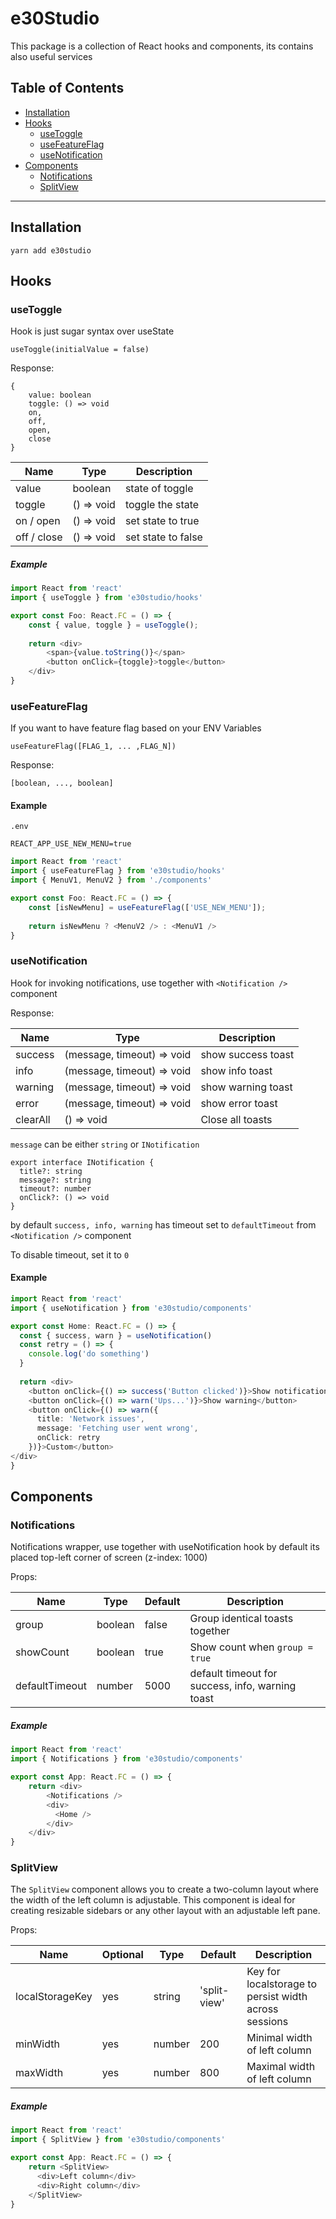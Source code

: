# e30Studio

This package is a collection of React hooks and components, its contains also useful services

## Table of Contents
- [Installation](#installation)
- [Hooks](#hooks)
    - [useToggle](#useToggle)
    - [useFeatureFlag](#useFeatureFlag)
    - [useNotification](#useNotification)
- [Components](#components)
    - [Notifications](#notifications)
    - [SplitView](#splitview)

---

## Installation

```
yarn add e30studio
```

## Hooks

### useToggle

Hook is just sugar syntax over useState 

`useToggle(initialValue = false)`

Response:

```
{ 
    value: boolean
    toggle: () => void
    on, 
    off,
    open, 
    close
}
```

| Name        | Type       | Description        |
|-------------|------------|--------------------|
| value       | boolean    | state of toggle    |
| toggle      | () => void | toggle the state   |
| on / open   | () => void | set state to true  |
| off / close | () => void | set state to false |

##### Example

```typescript jsx
import React from 'react'
import { useToggle } from 'e30studio/hooks'

export const Foo: React.FC = () => {
    const { value, toggle } = useToggle();
    
    return <div>
        <span>{value.toString()}</span>
        <button onClick={toggle}>toggle</button>
    </div>
}
```

### useFeatureFlag

If you want to have feature flag based on your ENV Variables

`useFeatureFlag([FLAG_1, ... ,FLAG_N])`

Response:

```
[boolean, ..., boolean]
```

#### Example

`.env`
```
REACT_APP_USE_NEW_MENU=true
```

```typescript jsx
import React from 'react'
import { useFeatureFlag } from 'e30studio/hooks'
import { MenuV1, MenuV2 } from './components'

export const Foo: React.FC = () => {
    const [isNewMenu] = useFeatureFlag(['USE_NEW_MENU']);
    
    return isNewMenu ? <MenuV2 /> : <MenuV1 /> 
}
```

### useNotification
Hook for invoking notifications, use together with `<Notification />` component

Response:

| Name     | Type                       | Description        |
|----------|----------------------------|--------------------|
| success  | (message, timeout) => void | show success toast |
| info     | (message, timeout) => void | show info toast    |
| warning  | (message, timeout) => void | show warning toast |
| error    | (message, timeout) => void | show error toast   |
| clearAll | () => void                 | Close all toasts   |

`message` can be either `string` or `INotification`

```
export interface INotification {
  title?: string
  message?: string
  timeout?: number
  onClick?: () => void
}
```

by default `success, info, warning` has timeout set to `defaultTimeout` from `<Notification />` component

To disable timeout, set it to `0`

#### Example

```typescript jsx
import React from 'react'
import { useNotification } from 'e30studio/components'

export const Home: React.FC = () => {
  const { success, warn } = useNotification()
  const retry = () => { 
    console.log('do something')
  }
  
  return <div>
    <button onClick={() => success('Button clicked')}>Show notification</button>
    <button onClick={() => warn('Ups...')}>Show warning</button>
    <button onClick={() => warn({
      title: 'Network issues',
      message: 'Fetching user went wrong',
      onClick: retry
    })}>Custom</button>
</div>
}
```

## Components

### Notifications

Notifications wrapper, use together with useNotification hook
by default its placed top-left corner of screen (z-index: 1000)

Props:

| Name           | Type    | Default | Description                                      |
|----------------|---------|---------|--------------------------------------------------|
| group          | boolean | false   | Group identical toasts together                  |
| showCount      | boolean | true    | Show count when `group = true`                   |
| defaultTimeout | number  | 5000    | default timeout for success, info, warning toast |


##### Example

```typescript jsx
import React from 'react'
import { Notifications } from 'e30studio/components'

export const App: React.FC = () => {
    return <div>
        <Notifications />
        <div>
          <Home />
        </div>
    </div>
}
```

### SplitView

The `SplitView` component allows you to create a two-column layout where the width of the left column is adjustable. This component is ideal for creating resizable sidebars or any other layout with an adjustable left pane.

Props:

| Name            | Optional | Type   | Default      | Description                                           |
|-----------------|--------|--------|--------------|-------------------------------------------------------|
| localStorageKey | yes | string | 'split-view' | Key for localstorage to persist width across sessions |
| minWidth        | yes | number | 200          | Minimal width of left column                          |
| maxWidth        | yes | number | 800          | Maximal width of left column                          |


##### Example

```typescript jsx
import React from 'react'
import { SplitView } from 'e30studio/components'

export const App: React.FC = () => {
    return <SplitView>
      <div>Left column</div>
      <div>Right column</div>
    </SplitView>
}
```
